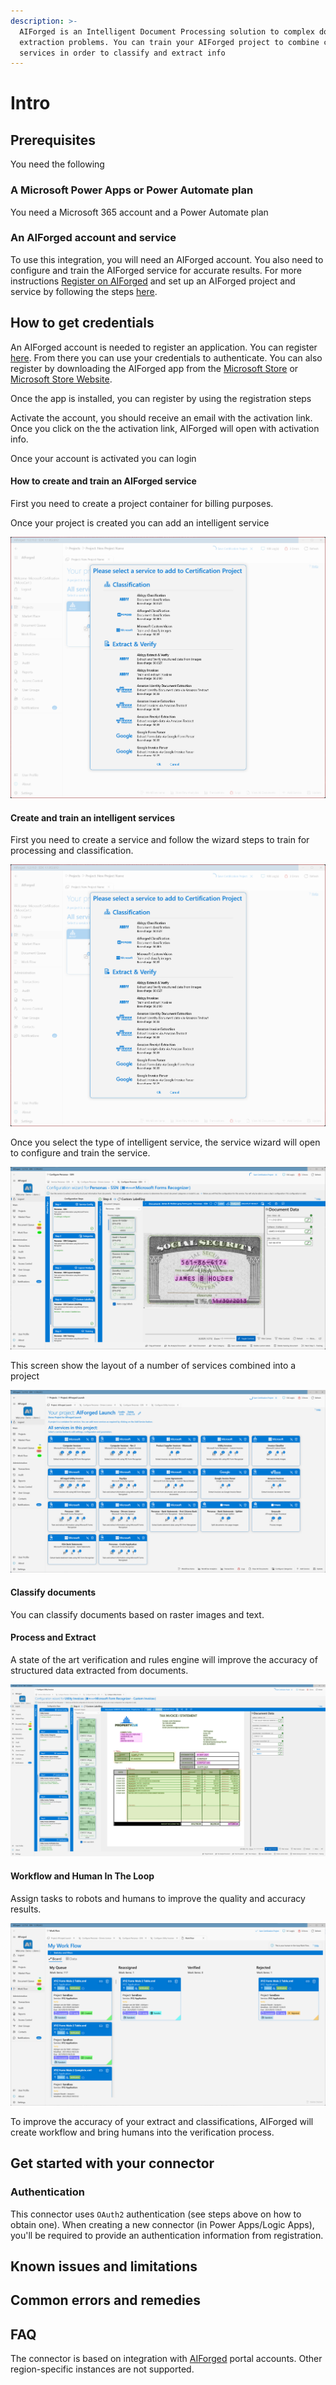 ```yaml
---
description: >-
  AIForged is an Intelligent Document Processing solution to complex document
  extraction problems. You can train your AIForged project to combine cognitive
  services in order to classify and extract info
---
```


# Intro

## Prerequisites

You need the following

### A Microsoft Power Apps or Power Automate plan

You need a Microsoft 365 account and a Power Automate plan

### An AIForged account and service

To use this integration, you will need an AIForged account. You also need to configure and train the AIForged service for accurate results. For more instructions [Register on AIForged](http://docs.aiforged.com/register.html) and set up an AIForged project and service by following the steps [here](http://docs.aiforged.com/projects.html).

## How to get credentials

An AIForged account is needed to register an application. You can register [here](https://www.aiforged.com/). From there you can use your credentials to authenticate. You can also register by downloading the AIForged app from the [Microsoft Store](https://ms-windows-store/pdp/?productid=9N9TV5K8F914) or [Microsoft Store Website](https://www.microsoft.com/store/apps/9N9TV5K8F914).

Once the app is installed, you can register by using the registration steps

Activate the account, you should receive an email with the activation link. Once you click on the the activation link, AIForged will open with activation info.

Once your account is activated you can login

#### How to create and train an AIForged service

First you need to create a project container for billing purposes.

Once your project is created you can add an intelligent service

![](<../.gitbook/assets/image (28) (1).png>)

#### Create and train an intelligent services

First you need to create a service and follow the wizard steps to train for processing and classification.

![](<../.gitbook/assets/image (10) (1).png>)

Once you select the type of intelligent service, the service wizard will open to configure and train the service.

![](<../.gitbook/assets/image (45) (2).png>)

This screen show the layout of a number of services combined into a project

![](<../.gitbook/assets/image (4) (1).png>)

#### Classify documents

You can classify documents based on raster images and text.

#### Process and Extract

A state of the art verification and rules engine will improve the accuracy of structured data extracted from documents.

![](<../.gitbook/assets/image (39) (1).png>)

#### Workflow and Human In The Loop

Assign tasks to robots and humans to improve the quality and accuracy results.

![](<../.gitbook/assets/image (29) (1) (1).png>)

To improve the accuracy of your extract and classifications, AIForged will create workflow and bring humans into the verification process.

## Get started with your connector

### Authentication

This connector uses `OAuth2` authentication (see steps above on how to obtain one). When creating a new connector (in Power Apps/Logic Apps), you'll be required to provide an authentication information from registration.

## Known issues and limitations

## Common errors and remedies

## FAQ

The connector is based on integration with [AIForged](https://www.aiforged.com/) portal accounts. Other region-specific instances are not supported.
